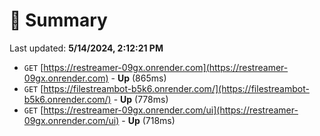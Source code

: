 # 📖 Summary
Last updated: **5/14/2024, 2:12:21 PM**

- `GET` [https://restreamer-09gx.onrender.com](https://restreamer-09gx.onrender.com) - **Up** (865ms)
- `GET` [https://filestreambot-b5k6.onrender.com/](https://filestreambot-b5k6.onrender.com/) - **Up** (778ms)
- `GET` [https://restreamer-09gx.onrender.com/ui](https://restreamer-09gx.onrender.com/ui) - **Up** (718ms)
